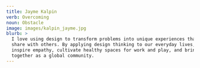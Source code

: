 ```yaml
---
title: Jayme Kalpin
verb: Overcoming
noun: Obstacle
image: images/kalpin_jayme.jpg
blurb: >
  I love using design to transform problems into unique experiences that I can
  share with others. By applying design thinking to our everyday lives, we can
  inspire empathy, cultivate healthy spaces for work and play, and bring people
  together as a global community.
---
```

